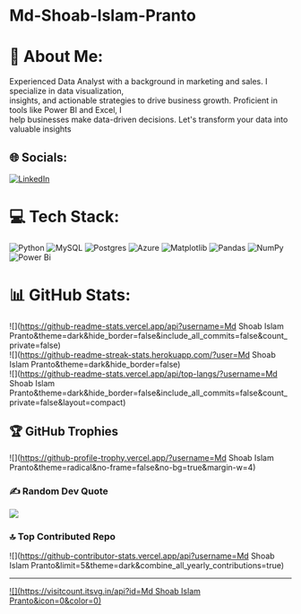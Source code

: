 # Md-Shoab-Islam-Pranto
# 💫 About Me:
Experienced Data Analyst with a background in marketing and sales. I specialize in data visualization,<br>insights, and actionable strategies to drive business growth. Proficient in tools like Power BI and Excel, I<br>help businesses make data-driven decisions. Let's transform your data into valuable insights


## 🌐 Socials:
[![LinkedIn](https://img.shields.io/badge/LinkedIn-%230077B5.svg?logo=linkedin&logoColor=white)](https://linkedin.com/in/www.linkedin.com/in/md-shoab-islam-pranto-371634262) 

# 💻 Tech Stack:
![Python](https://img.shields.io/badge/python-3670A0?style=for-the-badge&logo=python&logoColor=ffdd54) ![MySQL](https://img.shields.io/badge/mysql-4479A1.svg?style=for-the-badge&logo=mysql&logoColor=white) ![Postgres](https://img.shields.io/badge/postgres-%23316192.svg?style=for-the-badge&logo=postgresql&logoColor=white) ![Azure](https://img.shields.io/badge/azure-%230072C6.svg?style=for-the-badge&logo=microsoftazure&logoColor=white) ![Matplotlib](https://img.shields.io/badge/Matplotlib-%23ffffff.svg?style=for-the-badge&logo=Matplotlib&logoColor=black) ![Pandas](https://img.shields.io/badge/pandas-%23150458.svg?style=for-the-badge&logo=pandas&logoColor=white) ![NumPy](https://img.shields.io/badge/numpy-%23013243.svg?style=for-the-badge&logo=numpy&logoColor=white) ![Power Bi](https://img.shields.io/badge/power_bi-F2C811?style=for-the-badge&logo=powerbi&logoColor=black)
# 📊 GitHub Stats:
![](https://github-readme-stats.vercel.app/api?username=Md Shoab Islam Pranto&theme=dark&hide_border=false&include_all_commits=false&count_private=false)<br/>
![](https://github-readme-streak-stats.herokuapp.com/?user=Md Shoab Islam Pranto&theme=dark&hide_border=false)<br/>
![](https://github-readme-stats.vercel.app/api/top-langs/?username=Md Shoab Islam Pranto&theme=dark&hide_border=false&include_all_commits=false&count_private=false&layout=compact)

## 🏆 GitHub Trophies
![](https://github-profile-trophy.vercel.app/?username=Md Shoab Islam Pranto&theme=radical&no-frame=false&no-bg=true&margin-w=4)

### ✍️ Random Dev Quote
![](https://quotes-github-readme.vercel.app/api?type=horizontal&theme=radical)

### 🔝 Top Contributed Repo
![](https://github-contributor-stats.vercel.app/api?username=Md Shoab Islam Pranto&limit=5&theme=dark&combine_all_yearly_contributions=true)

---
[![](https://visitcount.itsvg.in/api?id=Md Shoab Islam Pranto&icon=0&color=0)](https://visitcount.itsvg.in)

<!-- Proudly created with GPRM ( https://gprm.itsvg.in ) -->
